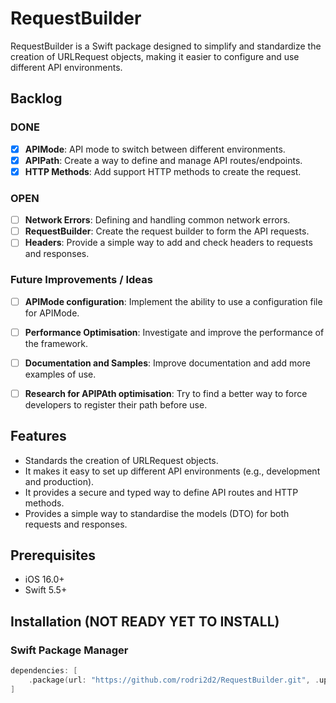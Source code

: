 # RequestBuilder
RequestBuilder is a Swift package designed to simplify and standardize the creation of URLRequest objects, making it easier to configure and use different API environments.



## Backlog

### DONE
- [X] **APIMode**: API mode to switch between different environments.
- [X] **APIPath**: Create a way to define and manage API routes/endpoints.
- [X] **HTTP Methods**: Add support HTTP methods to create the request.

### OPEN
- [ ] **Network Errors**: Defining and handling common network errors.
- [ ] **RequestBuilder**: Create the request builder to form the API requests.
- [ ] **Headers**: Provide a simple way to add and check headers to requests and responses.

### Future Improvements / Ideas
- [ ] **APIMode configuration**: Implement the ability to use a configuration file for APIMode.
- [ ] **Performance Optimisation**: Investigate and improve the performance of the framework.
- [ ] **Documentation and Samples**: Improve documentation and add more examples of use.
- [ ] **Research for APIPAth optimisation**: Try to find a better way to force developers to register their path before use.




## Features

- Standards the creation of URLRequest objects.
- It makes it easy to set up different API environments (e.g., development and production).
- It provides a secure and typed way to define API routes and HTTP methods.
- Provides a simple way to standardise the models (DTO) for both requests and responses.

## Prerequisites

- iOS 16.0+ 
- Swift 5.5+

## Installation (NOT READY YET TO INSTALL)

### Swift Package Manager

```swift
dependencies: [
    .package(url: "https://github.com/rodri2d2/RequestBuilder.git", .upToNextMajor(from: "XXX"))
]
